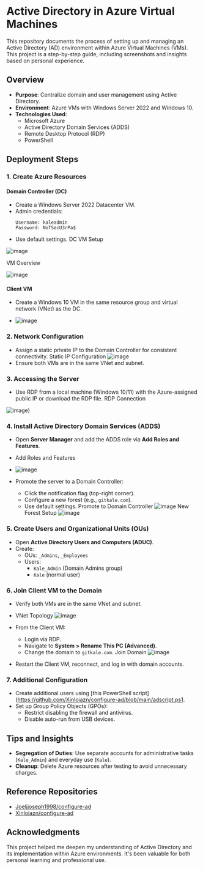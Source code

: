 # Active Directory in Azure Virtual Machines

This repository documents the process of setting up and managing an Active Directory (AD) environment within Azure Virtual Machines (VMs). This project is a step-by-step guide, including screenshots and insights based on personal experience.


## Overview

- **Purpose**: Centralize domain and user management using Active Directory.
- **Environment**: Azure VMs with Windows Server 2022 and Windows 10.
- **Technologies Used**:
  - Microsoft Azure
  - Active Directory Domain Services (ADDS)
  - Remote Desktop Protocol (RDP)
  - PowerShell


## Deployment Steps

### 1. Create Azure Resources
#### Domain Controller (DC)
- Create a Windows Server 2022 Datacenter VM.
- Admin credentials:
  ```
  Username: kaleadmin
  Password: NoTSecU3rPa$
  ```
- Use default settings.
DC VM Setup

![image](https://github.com/user-attachments/assets/571462b1-85f4-4750-9e8c-6f89d3964d3b)

VM Overview

![image](https://github.com/user-attachments/assets/4bbc6090-951d-4dc3-8b68-7fe42fa857a5)

#### Client VM
- Create a Windows 10 VM in the same resource group and virtual network (VNet) as the DC.

- ![image](https://github.com/user-attachments/assets/489a7825-507b-48fd-8e4b-57dc44c591c8)

### 2. Network Configuration
- Assign a static private IP to the Domain Controller for consistent connectivity.
Static IP Configuration
![image](https://github.com/user-attachments/assets/5d4e3396-a133-4246-a0ad-225708b90a56)
- Ensure both VMs are in the same VNet and subnet.

### 3. Accessing the Server
- Use RDP from a local machine (Windows 10/11) with the Azure-assigned public IP or download the RDP file.
  RDP Connection

![image](https://github.com/user-attachments/assets/0fa58081-6eb2-4b90-abe8-470a33745e95))

### 4. Install Active Directory Domain Services (ADDS)
- Open **Server Manager** and add the ADDS role via **Add Roles and Features**.
- Add Roles and Features
- ![image](https://github.com/user-attachments/assets/d78d9961-93c3-4b67-a557-56c0586019c7)

- Promote the server to a Domain Controller:
  - Click the notification flag (top-right corner).
  - Configure a new forest (e.g., `gitkale.com`).
  - Use default settings.
Promote to Domain Controller
![image](https://github.com/user-attachments/assets/26b3b516-7275-4ab7-b758-e96a71b29e20)
New Forest Setup
![image](https://github.com/user-attachments/assets/4620e911-382c-44f2-a244-8fad2c933d0e)

### 5. Create Users and Organizational Units (OUs)
- Open **Active Directory Users and Computers (ADUC)**.
- Create:
  - OUs: `_Admins`, `_Employees`
  - Users:
    - `Kale_Admin` (Domain Admins group)
    - `Kale` (normal user)

### 6. Join Client VM to the Domain
- Verify both VMs are in the same VNet and subnet.
- VNet Topology
![image](https://github.com/user-attachments/assets/bd776c65-e5c6-422f-bc16-09ecfcd45178)

- From the Client VM:
  - Login via RDP.
  - Navigate to **System > Rename This PC (Advanced)**.
  - Change the domain to `gitkale.com`.
Join Domain
![image](https://github.com/user-attachments/assets/91c05b4f-3167-48f7-a209-5b48f2d1b9ef)


- Restart the Client VM, reconnect, and log in with domain accounts.

### 7. Additional Configuration
- Create additional users using [this PowerShell script](https://github.com/Xinloiazn/configure-ad/blob/main/adscript.ps1.
- Set up Group Policy Objects (GPOs):
  - Restrict disabling the firewall and antivirus.
  - Disable auto-run from USB devices.


## Tips and Insights
- **Segregation of Duties**: Use separate accounts for administrative tasks (`Kale_Admin`) and everyday use (`Kale`).
- **Cleanup**: Delete Azure resources after testing to avoid unnecessary charges.


## Reference Repositories
- [Joeljjoseph1998/configure-ad](https://github.com/joeljjoseph1998/configure-ad)
- [Xinloiazn/configure-ad](https://github.com/Xinloiazn/configure-ad)


## Acknowledgments
This project helped me deepen my understanding of Active Directory and its implementation within Azure environments. It's been valuable for both personal learning and professional use.
